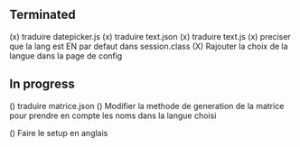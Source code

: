 Terminated
----------

(x) traduire datepicker.js
(x) traduire text.json
(x) traduire text.js
(x) preciser que la lang est EN par defaut dans session.class
(X) Rajouter la choix de la langue dans la page de config

In progress
-----------

() traduire matrice.json
() Modifier la methode de generation de la matrice pour prendre en compte les noms dans la langue choisi

() Faire le setup en anglais


